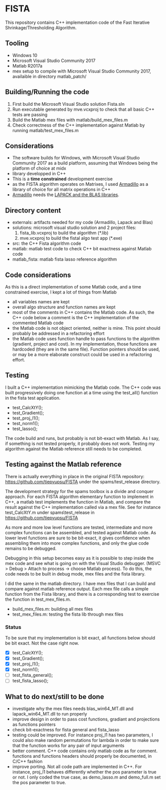 # FISTA
This repository contains C++ implementation code of the Fast Iterative Shrinkage/Thresholding Algorithm.

## Tooling
- Windows 10
- Microsoft Visual Studio Community 2017
- Matlab R2017a
- mex setup to compile with Microsoft Visual Studio Community 2017, availaible in directory matlab_patch/

## Building/Running the code
1. First build the Microsoft Visual Studio solution Fista.sln
1. Run executable generated by mve.vcxproj to check that all basic C++ tests are passing 
1. Build the Matlab mex files with matlab/build_mex_files.m
1. Check correctness of the C++ implementation against Matlab by running matlab/test_mex_files.m

## Considerations
- The software builds for Windows, with Microsoft Visual Studio Community 2017 as a build platform, assuming that Windows being the platform of choice at midx
- library developped in C++
- This is a **time constrained** development exercise
- as the FISTA algorithm operates on Matrixes, I used [Armadillo](http://arma.sourceforge.net/) as a library of choice for all matrix operations in C++
- [Armadillo](http://arma.sourceforge.net/) needs the [LAPACK and the BLAS libraries](http://www.netlib.org/lapack/lug/node11.html). 

## Directory content
- externals: artifacts needed for my code (Armadillo, Lapack and Blas)
- solutions: microsoft visual studio solution and 2 project files:
    1. fista_lib.vcxproj to build the algorithm  (\*.lib)
    1. mve.vcxproj to build the fistal algo test app (\*.exe)
- src: the C++ Fista algorithm code
- matlab: matlab test code to check C++ bit exactness against Matlab code
- matlab_fista: matlab fista lasso reference algorithm 

## Code considerations
As this is a direct implementation of some Matlab code, and a time constrained exercise, I kept a lot of things from Matlab
- all variables names are kept
- overall algo structure and function names are kept
- most of the comments in C++ contains the Matlab code. As such, the C++ code below a comment is the C++ implementation of the commented Matlab code
- the Matlab code is not object oriented, neither is mine. This point should probably be addressed in a refactoring effort
- the Matlab code uses function handle to pass functions to the algorithm (gradient, project and cost). In my implementation, those functions are hardcoded (they are in the same file). Function pointers should be used, or may be a more elaborate construct could be used in a refactoring effort.

## Testing
I built a C++ implementation mimicking the Matlab code. The C++ code was built progressively doing one function at a time using the test_all() function in the fista test application.
- test_CalcXtY();
- test_Gradient();
- test_proj_l1();
- test_norm1();
- test_lasso();

The code build and runs, but probably is not bit-exact with Matlab. As I say, if something is not tested properly, it probably does not work. Testing my algorithm against the Matlab reference still needs to be completed.  

## Testing against the Matlab reference
There is actually everything in place in the original FISTA repository: https://github.com/tiepvupsu/FISTA under the spams/test_release directory.  
  
The development strategy for the spams toolbox is a divide and conquer approach. For each FISTA algorithm elementary function to implement in C++, a matlab test implements the function in Matlab, and compare the result against the C++ implementation called via a mex file. See for instance test_CalcXtY.m under spams\test_release in https://github.com/tiepvupsu/FISTA

As more and more low level functions are tested, intermediate and more complex functions can be assembled, and tested against Matlab code. As lower level functions are sure to be bit-exact, it gives confidence when assembling them into more complex functions, and only the glue code remains to be debugged.

Debugging in this setup becomes easy as it is possible to step inside the mex code and see what is going on with the Visual Studio debugger. (MSVC > Debug > Attach to process -> choose Matlab process). To do this, the code needs to be built in debug mode, mex files and the fista library.

I did the same in the matlab directory. I have mex files that I can build and compare against matlab reference output. Each mex file calls a simple function from the Fista library, and there is a corresponding test to exercise the function in test_mex_files.m.
- build_mex_files.m: building all mex files
- test_mex_files.m: testing the fista lib through mex files

### Status
To be sure that my implementation is bit exact, all functions below should be bit exact. Not the case right now.
- [x] test_CalcXtY();
- [x] test_Gradient();
- [x] test_proj_l1();
- [x] test_norm1();
- [ ] test_fista_general();
- [ ] test_fista_lasso();

## What to do next/still to be done
- investigate why the mex files needs blas_win64_MT.dll and lapack_win64_MT.dll to run properly
- improve design in order to pass cost functions, gradiant and projections as functions pointers 
- check bit-exactness for fista general and fista_lasso
- testing could be improved. For instance proj_l1 has two parameters, I could also make random permutations for lambda in order to make sure that the function works for any pair of input arguments
- better comment. C++ code contains only matlab code as for comment. functions and functions headers should properly be documented, in C/C++ fashion
- improve porting. Not all code path are implemented in C++. For instance, proj_l1 behaves differently whether the pos parameter is true or not. I only coded the true case, as demo_lasso.m and demo_full.m set the pos parameter to true.
